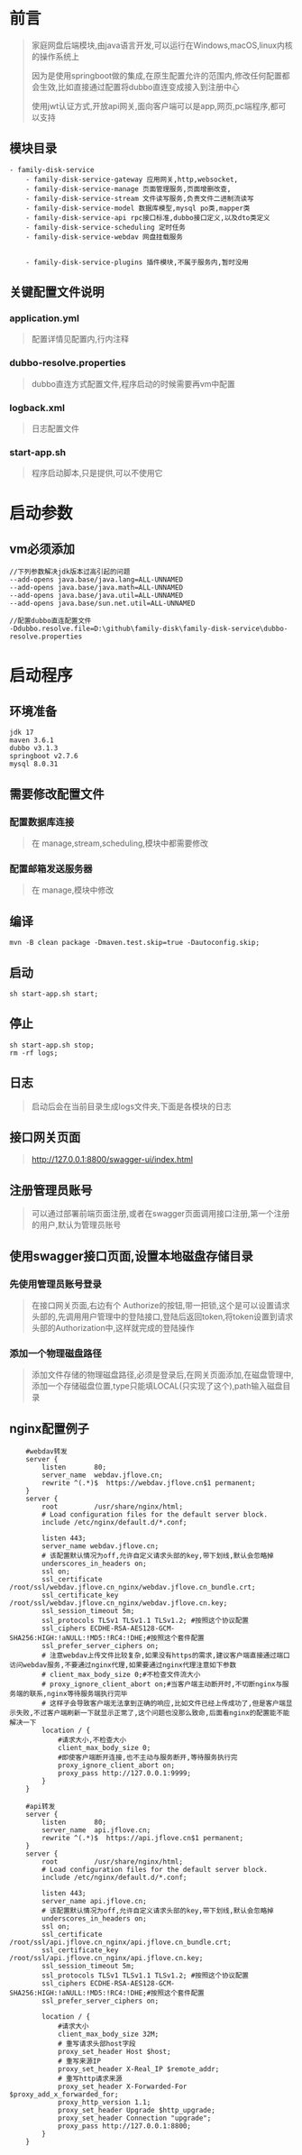 # 前言
> 家庭网盘后端模块,由java语言开发,可以运行在Windows,macOS,linux内核的操作系统上
> 
> 因为是使用springboot做的集成,在原生配置允许的范围内,修改任何配置都会生效,比如直接通过配置将dubbo直连变成接入到注册中心
> 
> 使用jwt认证方式,开放api网关,面向客户端可以是app,网页,pc端程序,都可以支持
## 模块目录
```
- family-disk-service
    - family-disk-service-gateway 应用网关,http,websocket,
    - family-disk-service-manage 页面管理服务,页面增删改查,
    - family-disk-service-stream 文件读写服务,负责文件二进制流读写
    - family-disk-service-model 数据库模型,mysql po类,mapper类
    - family-disk-service-api rpc接口标准,dubbo接口定义,以及dto类定义
    - family-disk-service-scheduling 定时任务
    - family-disk-service-webdav 网盘挂载服务
    
    
    - family-disk-service-plugins 插件模块,不属于服务内,暂时没用
```
## 关键配置文件说明
### application.yml
> 配置详情见配置内,行内注释
### dubbo-resolve.properties
> dubbo直连方式配置文件,程序启动的时候需要再vm中配置
### logback.xml
> 日志配置文件
### start-app.sh
> 程序启动脚本,只是提供,可以不使用它

# 启动参数
## vm必须添加
```
//下列参数解决jdk版本过高引起的问题
--add-opens java.base/java.lang=ALL-UNNAMED
--add-opens java.base/java.math=ALL-UNNAMED
--add-opens java.base/java.util=ALL-UNNAMED
--add-opens java.base/sun.net.util=ALL-UNNAMED

//配置dubbo直连配置文件
-Ddubbo.resolve.file=D:\github\family-disk\family-disk-service\dubbo-resolve.properties
```

# 启动程序
## 环境准备
```
jdk 17
maven 3.6.1
dubbo v3.1.3
springboot v2.7.6
mysql 8.0.31
```
## 需要修改配置文件
### 配置数据库连接
> 在 manage,stream,scheduling,模块中都需要修改
### 配置邮箱发送服务器
> 在 manage,模块中修改

## 编译
```shell
mvn -B clean package -Dmaven.test.skip=true -Dautoconfig.skip;
```
## 启动
```shell
sh start-app.sh start;
```
## 停止
```shell
sh start-app.sh stop;
rm -rf logs;
```
## 日志
> 启动后会在当前目录生成logs文件夹,下面是各模块的日志
## 接口网关页面
> http://127.0.0.1:8800/swagger-ui/index.html
## 注册管理员账号
> 可以通过部署前端页面注册,或者在swagger页面调用接口注册,第一个注册的用户,默认为管理员账号
## 使用swagger接口页面,设置本地磁盘存储目录
### 先使用管理员账号登录
> 在接口网关页面,右边有个 Authorize的按钮,带一把锁,这个是可以设置请求头部的,先调用用户管理中的登陆接口,登陆后返回token,将token设置到请求头部的Authorization中,这样就完成的登陆操作
### 添加一个物理磁盘路径
> 添加文件存储的物理磁盘路径,必须是登录后,在网关页面添加,在磁盘管理中,添加一个存储磁盘位置,type只能填LOCAL(只实现了这个),path输入磁盘目录

## nginx配置例子
```
    #webdav转发
    server {
        listen       80;
        server_name  webdav.jflove.cn;
        rewrite ^(.*)$  https://webdav.jflove.cn$1 permanent;
    }
    server {
        root         /usr/share/nginx/html;
        # Load configuration files for the default server block.
        include /etc/nginx/default.d/*.conf;

        listen 443;
        server_name webdav.jflove.cn;
        # 该配置默认情况为off,允许自定义请求头部的key,带下划线,默认会忽略掉
        underscores_in_headers on;
        ssl on;
        ssl_certificate /root/ssl/webdav.jflove.cn_nginx/webdav.jflove.cn_bundle.crt;
        ssl_certificate_key /root/ssl/webdav.jflove.cn_nginx/webdav.jflove.cn.key;
        ssl_session_timeout 5m;
        ssl_protocols TLSv1 TLSv1.1 TLSv1.2; #按照这个协议配置
        ssl_ciphers ECDHE-RSA-AES128-GCM-SHA256:HIGH:!aNULL:!MD5:!RC4:!DHE;#按照这个套件配置
        ssl_prefer_server_ciphers on;
        # 注意webdav上传文件比较复杂,如果没有https的需求,建议客户端直接通过端口访问webdav服务,不要通过nginx代理,如果要通过nginx代理注意如下参数
        # client_max_body_size 0;#不检查文件流大小
        # proxy_ignore_client_abort on;#当客户端主动断开时,不切断nginx与服务端的联系,nginx等待服务端执行完毕
        # 这样子会导致客户端无法拿到正确的响应,比如文件已经上传成功了,但是客户端显示失败,不过客户端刷新一下就显示正常了,这个问题也没那么致命,后面看nginx的配置能不能解决一下
        location / {
            #请求大小,不检查大小
            client_max_body_size 0;
            #即使客户端断开连接,也不主动与服务断开,等待服务执行完
            proxy_ignore_client_abort on;
            proxy_pass http://127.0.0.1:9999;
        }
    }

    #api转发
    server {
        listen       80;
        server_name  api.jflove.cn;
        rewrite ^(.*)$  https://api.jflove.cn$1 permanent;
    }
    server {
        root         /usr/share/nginx/html;
        # Load configuration files for the default server block.
        include /etc/nginx/default.d/*.conf;

        listen 443;
        server_name api.jflove.cn;
        # 该配置默认情况为off,允许自定义请求头部的key,带下划线,默认会忽略掉
        underscores_in_headers on;
        ssl on;
        ssl_certificate /root/ssl/api.jflove.cn_nginx/api.jflove.cn_bundle.crt;
        ssl_certificate_key /root/ssl/api.jflove.cn_nginx/api.jflove.cn.key;
        ssl_session_timeout 5m;
        ssl_protocols TLSv1 TLSv1.1 TLSv1.2; #按照这个协议配置
        ssl_ciphers ECDHE-RSA-AES128-GCM-SHA256:HIGH:!aNULL:!MD5:!RC4:!DHE;#按照这个套件配置
        ssl_prefer_server_ciphers on;

        location / {
            #请求大小
            client_max_body_size 32M;
            # 重写请求头部host字段
            proxy_set_header Host $host;
            # 重写来源IP
      		proxy_set_header X-Real_IP $remote_addr;
            # 重写http请求来源
      		proxy_set_header X-Forwarded-For $proxy_add_x_forwarded_for;
            proxy_http_version 1.1;
            proxy_set_header Upgrade $http_upgrade;
            proxy_set_header Connection "upgrade";
            proxy_pass http://127.0.0.1:8800;
        }
    }
```